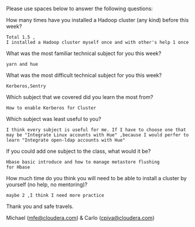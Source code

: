 Please use spaces below to answer the following questions:


How many times have you installed a Hadoop cluster (any kind) before this week?

```
Total 1.5 ,
I installed a Hadoop cluster myself once and with other's help 1 once
```

What was the most familiar technical subject for you this week?

```
yarn and hue
```

What was the most difficult technical subject for you this week?

```
Kerberos,Sentry
```

Which subject that we covered did you learn the most from?

```
How to enable Kerberos for Cluster
```

Which subject was least useful to you?

```
I think every subject is useful for me. If I have to choose one that may be "Integrate Linux accounts with Hue" ,because I would perfer to learn "Integrate open-ldap accounts with Hue"
```

If you could add one subject to the class, what would it be?

```
Hbase basic introduce and how to manage metastore flushing 
for Hbase
```

How much time do you think you will need to be able to install a cluster by yourself (no help, no mentoring)?

```
maybe 2 ,I think I need more practice
```

Thank you and safe travels.

Michael (mfe@cloudera.com) & Carlo (cpiva@cloudera.com)
